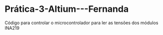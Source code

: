# Prática-3-Altium---Fernanda
Código para controlar o microcontrolador para ler as tensões dos módulos INA219
